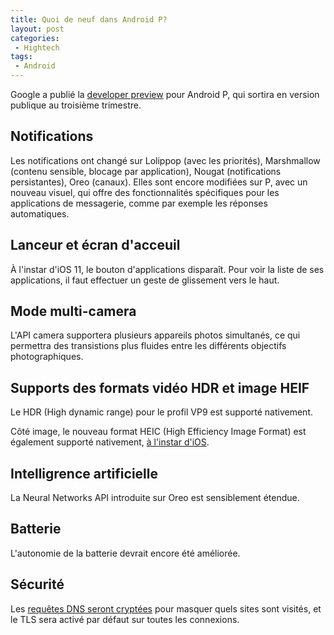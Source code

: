 ```yaml
---
title: Quoi de neuf dans Android P?
layout: post
categories:
 - Hightech
tags:
 - Android
---
```


Google a publié la [developer preview][dp1] pour Android P,
qui sortira en version publique au troisième trimestre.

## Notifications

Les notifications ont changé sur Lolippop (avec les priorités),
Marshmallow (contenu sensible, blocage par application),
Nougat (notifications persistantes),
Oreo (canaux).
Elles sont encore modifiées sur P, avec un nouveau visuel,
qui offre des fonctionnalités spécifiques pour les applications de messagerie,
comme par exemple les réponses automatiques.

## Lanceur et écran d'acceuil

À l'instar d'iOS 11, le bouton d'applications disparaît.
Pour voir la liste de ses applications, il faut effectuer un geste
de glissement vers le haut.


## Mode multi-camera

L'API camera supportera plusieurs appareils photos simultanés, 
ce qui permettra des transistions plus fluides entre les différents
objectifs photographiques.

## Supports des formats vidéo HDR et image HEIF

Le HDR (High dynamic range) pour le profil VP9 est supporté nativement.

Côté image, le nouveau format HEIC (High Efficiency Image Format)
est également supporté nativement, [à l'instar d'iOS][ios-heic].

## Intelligrence artificielle

La Neural Networks API introduite sur Oreo est sensiblement étendue.

## Batterie

L'autonomie de la batterie devrait encore été améliorée.

## Sécurité

Les [requêtes DNS seront cryptées][dns-tls] pour masquer quels sites sont visités,
et le TLS sera activé par défaut sur toutes les connexions.



[dp1]: https://developer.android.com/p/
[ios-heic]: https://www.lesnumeriques.com/telephone-portable/apple-adopte-format-heif-pour-photos-kezaco-n63885.html
[dns-tls]: https://android-developers.googleblog.com/2018/04/dns-over-tls-support-in-android-p.html

